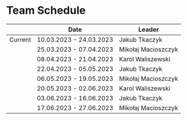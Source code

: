 # Team Schedule

|         | Date                    | Leader              |
| ------- | ----------------------- | ------------------- |
| Current | 10.03.2023 - 24.03.2023 | Jakub Tkaczyk       |
|         | 25.03.2023 - 07.04.2023 | Mikołaj Macioszczyk |
|         | 08.04.2023 - 21.04.2023 | Karol Waliszewski   |
|         | 22.04.2023 - 05.05.2023 | Jakub Tkaczyk       |
|         | 06.05.2023 - 19.05.2023 | Mikołaj Macioszczyk |
|         | 20.05.2023 - 02.06.2023 | Karol Waliszewski   |
|         | 03.06.2023 - 16.06.2023 | Jakub Tkaczyk       |
|         | 17.06.2023 - 27.06.2023 | Mikołaj Macioszczyk |
